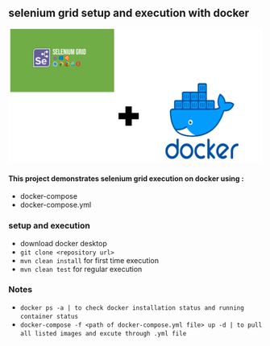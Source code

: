 ## selenium grid setup and execution with docker
![img.png](img.png)
#### This project demonstrates selenium grid execution on docker using : 
- docker-compose  
- docker-compose.yml


### setup and execution
- download docker desktop
- `git clone <repository url>`
- `mvn clean install` for first time execution
- `mvn clean test` for regular execution

### Notes

- `docker ps -a | to check docker installation status and running container status`
- `docker-compose -f <path of docker-compose.yml file> up -d | to pull all listed images and excute through .yml file`